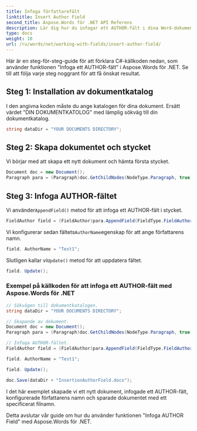 ```yaml
---
title: Infoga författarefält
linktitle: Insert Author Field
second_title: Aspose.Words för .NET API Referens
description: Lär dig hur du infogar ett AUTHOR-fält i dina Word-dokument med Aspose.Words för .NET. Ange författarens namn för att anpassa dina dokument.
type: docs
weight: 10
url: /ru/words/net/working-with-fields/insert-author-field/
---
```



Här är en steg-för-steg-guide för att förklara C#-källkoden nedan, som använder funktionen "Infoga ett AUTHOR-fält" i Aspose.Words för .NET. Se till att följa varje steg noggrant för att få önskat resultat.

## Steg 1: Installation av dokumentkatalog

I den angivna koden måste du ange katalogen för dina dokument. Ersätt värdet "DIN DOKUMENTKATOLOG" med lämplig sökväg till din dokumentkatalog.

```csharp
string dataDir = "YOUR DOCUMENTS DIRECTORY";
```

## Steg 2: Skapa dokumentet och stycket

Vi börjar med att skapa ett nytt dokument och hämta första stycket.

```csharp
Document doc = new Document();
Paragraph para = (Paragraph)doc.GetChildNodes(NodeType.Paragraph, true)[0];
```

## Steg 3: Infoga AUTHOR-fältet

 Vi använder`AppendField()` metod för att infoga ett AUTHOR-fält i stycket.

```csharp
FieldAuthor field = (FieldAuthor)para.AppendField(FieldType.FieldAuthor, false);
```

 Vi konfigurerar sedan fältets`AuthorName`egenskap för att ange författarens namn.

```csharp
field. AuthorName = "Test1";
```

 Slutligen kallar vi`Update()` metod för att uppdatera fältet.

```csharp
field. Update();
```

### Exempel på källkoden för att infoga ett AUTHOR-fält med Aspose.Words för .NET

```csharp
// Sökvägen till dokumentkatalogen.
string dataDir = "YOUR DOCUMENTS DIRECTORY";

// Skapande av dokument.
Document doc = new Document();
Paragraph para = (Paragraph)doc.GetChildNodes(NodeType.Paragraph, true)[0];

// Infoga AUTHOR-fältet.
FieldAuthor field = (FieldAuthor)para.AppendField(FieldType.FieldAuthor, false);

field. AuthorName = "Test1";

field. Update();

doc.Save(dataDir + "InsertionAuthorField.docx");
```

I det här exemplet skapade vi ett nytt dokument, infogade ett AUTHOR-fält, konfigurerade författarens namn och sparade dokumentet med ett specificerat filnamn.

Detta avslutar vår guide om hur du använder funktionen "Infoga AUTHOR Field" med Aspose.Words för .NET.
